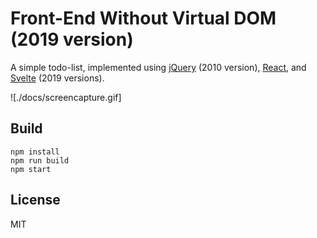 # Front-End Without Virtual DOM (2019 version)

A simple todo-list, implemented using [jQuery](https://jquery.com) (2010 version), [React](https://reactjs.org/), and [Svelte](https://svelte.dev/) (2019 versions).

![./docs/screencapture.gif]


## Build

```
npm install
npm run build
npm start
```


## License

MIT